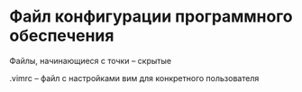 # **Файл конфигурации программного обеспечения**

Файлы, начинающиеся с точки – скрытые

.vimrc – файл с настройками вим для конкретного пользователя